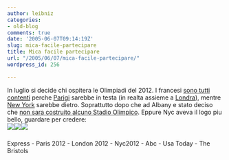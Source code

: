 ```yaml
---
author: leibniz
categories:
- old-blog
comments: true
date: '2005-06-07T09:14:19Z'
slug: mica-facile-partecipare
title: Mica facile partecipare
url: "/2005/06/07/mica-facile-partecipare/"
wordpress_id: 256

---
```

In luglio si decide chi ospitera le Olimpiadi del 2012. I francesi [sono tutti contenti](http://www.lexpress.fr/info/economie/infojour/infos.asp?id=1) perche [Parigi](http://www.parisjo2012.fr/fr/) sarebbe in testa (in realta assieme a [Londra](http://www.london2012.org/en)), mentre [New York](http://www.nyc2012.com) sarebbe dietro. Soprattutto dopo che ad Albany e stato deciso che [non sara costruito alcuno Stadio Olimpico](http://abcnews.go.com/Sports/wireStory?id=825125). Eppure Nyc aveva il logo piu bello, guardare per credere:  
![](http://images.usatoday.com/sports/olympics/_photos/nyc-logo.jpg)![](http://www.parisjo2012.fr/fr/att00001614/logo_paris2012.gif)![](http://212.158.113.14/data/CMSImages/News/LONDON%202012%20OLYMPIC%20BID%5CLondon2012smaller.jpg)
  

  



### 
Express - Paris 2012 - London 2012 - Nyc2012 - Abc - Usa Today - The Bristols
